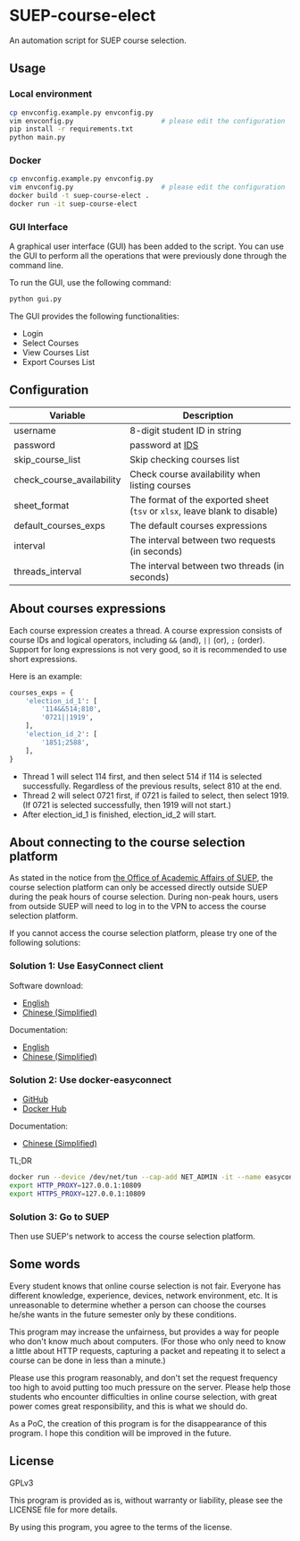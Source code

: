# SUEP-course-elect

An automation script for SUEP course selection.

## Usage

### Local environment

```bash
cp envconfig.example.py envconfig.py
vim envconfig.py                      # please edit the configuration
pip install -r requirements.txt
python main.py
```

### Docker

```bash
cp envconfig.example.py envconfig.py
vim envconfig.py                      # please edit the configuration
docker build -t suep-course-elect .
docker run -it suep-course-elect
```

### GUI Interface

A graphical user interface (GUI) has been added to the script. You can use the GUI to perform all the operations that were previously done through the command line.

To run the GUI, use the following command:

```bash
python gui.py
```

The GUI provides the following functionalities:
- Login
- Select Courses
- View Courses List
- Export Courses List

## Configuration

| Variable                  | Description                                                                |
| ------------------------- | -------------------------------------------------------------------------- |
| username                  | 8-digit student ID in string                                               |
| password                  | password at [IDS](https://ids.shiep.edu.cn)                                |
| skip_course_list          | Skip checking courses list                                                 |
| check_course_availability | Check course availability when listing courses                             |
| sheet_format              | The format of the exported sheet (`tsv` or `xlsx`, leave blank to disable) |
| default_courses_exps      | The default courses expressions                                            |
| interval                  | The interval between two requests (in seconds)                             |
| threads_interval          | The interval between two threads (in seconds)                              |

## About courses expressions

Each course expression creates a thread. A course expression consists of course IDs and logical operators, including `&&` (and), `||` (or), `;` (order). Support for long expressions is not very good, so it is recommended to use short expressions.

Here is an example:

```python
courses_exps = {
    'election_id_1': [
        '114&&514;810',
        '0721||1919',
    ],
    'election_id_2': [
        '1851;2588',
    ],
}
```

- Thread 1 will select 114 first, and then select 514 if 114 is selected successfully. Regardless of the previous results, select 810 at the end.
- Thread 2 will select 0721 first, if 0721 is failed to select, then select 1919. (If 0721 is selected successfully, then 1919 will not start.)
- After election_id_1 is finished, election_id_2 will start.

## About connecting to the course selection platform

As stated in the notice from [the Office of Academic Affairs of SUEP](https://jwc.shiep.edu.cn/), the course selection platform can only be accessed directly outside SUEP during the peak hours of course selection. During non-peak hours, users from outside SUEP will need to log in to the VPN to access the course selection platform.

If you cannot access the course selection platform, please try one of the following solutions:

### Solution 1: Use EasyConnect client

Software download:

- [English](https://vpn.shiep.edu.cn/com/installClient_en.html)
- [Chinese (Simplified)](https://vpn.shiep.edu.cn/com/installClient.html)

Documentation:

- [English](https://vpn.shiep.edu.cn/com/help_en/)
- [Chinese (Simplified)](https://vpn.shiep.edu.cn/com/help/)

### Solution 2: Use docker-easyconnect

- [GitHub](https://github.com/Hagb/docker-easyconnect)
- [Docker Hub](https://hub.docker.com/r/hagb/docker-easyconnect)

Documentation:

- [Chinese (Simplified)](https://github.com/Hagb/docker-easyconnect/blob/master/README.md)

TL;DR

```bash
docker run --device /dev/net/tun --cap-add NET_ADMIN -it --name easyconnect -p 127.0.0.1:10808:1080 -p 127.0.0.1:10809:8888 -e EC_VER=7.6.3 -e CLI_OPTS="-d vpn.shiep.edu.cn -u username -p password" hagb/docker-easyconnect:cli
export HTTP_PROXY=127.0.0.1:10809
export HTTPS_PROXY=127.0.0.1:10809
```

### Solution 3: Go to SUEP

Then use SUEP's network to access the course selection platform.

## Some words

Every student knows that online course selection is not fair. Everyone has different knowledge, experience, devices, network environment, etc. It is unreasonable to determine whether a person can choose the courses he/she wants in the future semester only by these conditions.

This program may increase the unfairness, but provides a way for people who don't know much about computers. (For those who only need to know a little about HTTP requests, capturing a packet and repeating it to select a course can be done in less than a minute.)

Please use this program reasonably, and don't set the request frequency too high to avoid putting too much pressure on the server. Please help those students who encounter difficulties in online course selection, with great power comes great responsibility, and this is what we should do.

As a PoC, the creation of this program is for the disappearance of this program. I hope this condition will be improved in the future.

## License

GPLv3

This program is provided as is, without warranty or liability, please see the LICENSE file for more details.

By using this program, you agree to the terms of the license.
